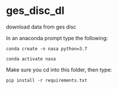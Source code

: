 # ges_disc_dl
download data from ges disc


In an anaconda prompt type the following:

~~~
conda create -n nasa python=3.7 

conda activate nasa

~~~

Make sure you cd into this folder, then type:


~~~
pip install -r requirements.txt
~~~

